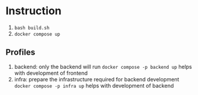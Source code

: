 # Instruction
1. `bash build.sh`
2. `docker compose up` 
## Profiles
1. backend: only the backend will run  `docker compose -p backend up` helps with development of frontend
2. infra: prepare the infrastructure required for backend development `docker compose -p infra up` helps with development of backend
